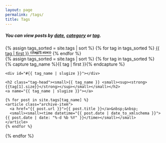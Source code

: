 ```yaml
---
layout: page
permalink: /tags/
title: Tags
---
```


<h5>You can view posts by <a href="/vault/">date</a>, <a href="/categories/">category</a> or <a href="/tags/">tag</a>.</h5>

<div class="tag-list">
  {% assign tags_sorted = site.tags | sort %}
  {% for tag in tags_sorted %}
  <a href="#{{ tag | first | slugize }}">{{ tag | first }} <strong><small><sup>{{tag[1].size}}</sup></small></strong></a>
  {% endfor %}
</div>

<div>
{% assign tags_sorted = site.tags | sort %}
{% for tag in tags_sorted %}
  <div class="archive-group">
    {% capture tag_name %}{{ tag | first }}{% endcapture %}
	
    <div id="#{{ tag_name | slugize }}"></div>

    <h2 class="tag-head"><small>{{ tag_name }} <small><sup><strong>{{tag[1].size}}</strong></sup></small></small></h2>
    <a name="{{ tag_name | slugize }}"></a>

    {% for post in site.tags[tag_name] %}
    <article class="archive-item">
      <a href="{{ post.url }}">{{ post.title }}</a>&nbsp;&nbsp;
      <small><small><time datetime="{{ post.date | date_to_xmlschema }}">{{ post.date | date: "%-d %b %Y" }}</time></small></small>
    </article>
    {% endfor %}
  </div>
{% endfor %}
</div>


